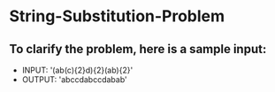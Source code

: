 # String-Substitution-Problem

## To clarify the problem, here is a sample input:
- INPUT: '(ab(c){2}d){2}(ab){2}'
- OUTPUT: 'abccdabccdabab'
